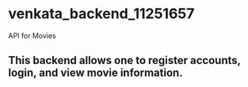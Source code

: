 # venkata_backend_11251657
API for Movies

## This backend allows one to register accounts, login, and view movie information.  
